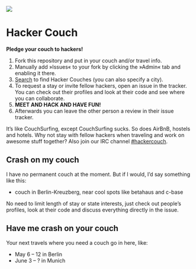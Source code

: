 ![](https://raw.github.com/jancborchardt/hackercouch/master/hackercouch.png)
# Hacker Couch

**Pledge your couch to hackers!**

1. Fork this repository and put in your couch and/or travel info.
2. Manually add »Issues« to your fork by clicking the »Admin« tab and enabling it there.
3. [Search](https://github.com/search?q=hackercouch+fork:true) to find Hacker Couches (you can also specify a city).
4. To request a stay or invite fellow hackers, open an issue in the tracker. You can check out their profiles and look at their code and see where you can collaborate.
5. **MEET AND HACK AND HAVE FUN!**
6. Afterwards you can leave the other person a review in their issue tracker.

It’s like CouchSurfing, except CouchSurfing sucks. So does AirBnB, hostels and hotels. Why not stay with fellow hackers when traveling and work on awesome stuff together? Also join our IRC channel [#hackercouch](http://webchat.freenode.net/?channels=#hackercouch).


## Crash on my couch
I have no permanent couch at the moment. But if I would, I’d say something like this:

* couch in Berlin-Kreuzberg, near cool spots like betahaus and c-base

No need to limit length of stay or state interests, just check out people’s profiles, look at their code and discuss everything directly in the issue.


## Have me crash on your couch
Your next travels where you need a couch go in here, like:

* May 6 – 12 in Berlin
* June 3 – ? in Munich

